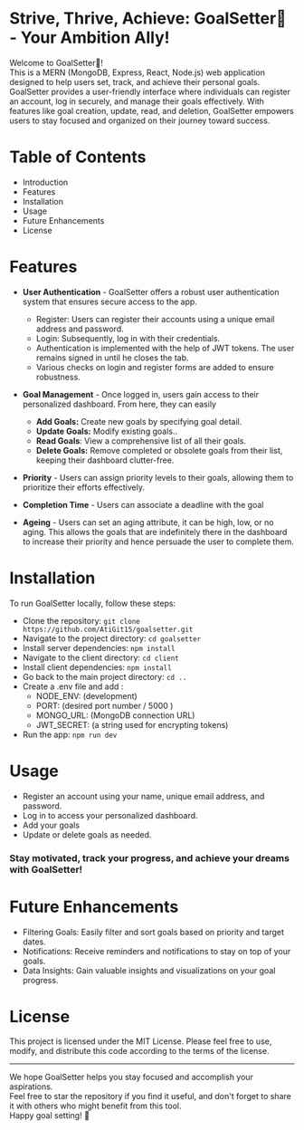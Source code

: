 # Strive, Thrive, Achieve: GoalSetter🎯 - Your Ambition Ally!
Welcome to GoalSetter🎯! <br>This is a MERN (MongoDB, Express, React, Node.js) web application designed to help users set, track, and achieve their personal goals. GoalSetter provides a user-friendly interface where individuals can register an account, log in securely, and manage their goals effectively. With features like goal creation, update, read, and deletion, GoalSetter empowers users to stay focused and organized on their journey toward success.

# Table of Contents
- Introduction
- Features
- Installation
- Usage
- Future Enhancements
- License
  
# Features
- **User Authentication** - GoalSetter offers a robust user authentication system that ensures secure access to the app. 
  - Register: Users can register their accounts using a unique email address and password.
  - Login: Subsequently, log in with their credentials.
  - Authentication is implemented with the help of JWT tokens. The user remains signed in until he closes the tab.
  - Various checks on login and register forms are added to ensure robustness.

- **Goal Management** - Once logged in, users gain access to their personalized dashboard. From here, they can easily<p>
    - **Add Goals:** Create new goals by specifying goal detail.
    - **Update Goals:** Modify existing goals..
    - **Read Goals**: View a comprehensive list of all their goals.
    - **Delete Goals:** Remove completed or obsolete goals from their list, keeping their dashboard clutter-free.
      
- **Priority** - Users can assign priority levels to their goals, allowing them to prioritize their efforts effectively.
  
- **Completion Time** - Users can associate a deadline with the goal

- **Ageing** - Users can set an aging attribute, it can be high, low, or no aging. This allows the goals that are indefinitely there in the dashboard to increase their priority and hence persuade the user to complete them.


# Installation
To run GoalSetter locally, follow these steps:

- Clone the repository: `git clone https://github.com/AtiGit15/goalsetter.git`
- Navigate to the project directory: `cd goalsetter`
- Install server dependencies: `npm install`
- Navigate to the client directory: `cd client`
- Install client dependencies: `npm install`
- Go back to the main project directory: `cd ..`
- Create a .env file and add :
   - NODE_ENV: (development)
   - PORT: (desired port number / 5000 )
   - MONGO_URL: (MongoDB connection URL)
   - JWT_SECRET: (a string used for encrypting tokens)
- Run the app: `npm run dev`
# Usage
- Register an account using your name, unique email address, and password.
- Log in to access your personalized dashboard.
- Add your goals 
- Update or delete goals as needed.
### Stay motivated, track your progress, and achieve your dreams with GoalSetter!

# Future Enhancements

- Filtering Goals: Easily filter and sort goals based on priority and target dates.
- Notifications: Receive reminders and notifications to stay on top of your goals.
- Data Insights: Gain valuable insights and visualizations on your goal progress.
  
# License

This project is licensed under the MIT License. Please feel free to use, modify, and distribute this code according to the terms of the license.

---
We hope GoalSetter helps you stay focused and accomplish your aspirations.<br>
Feel free to star the repository if you find it useful, and don't forget to share it with others who might benefit from this tool.<br>
Happy goal setting! 🎯<br>
